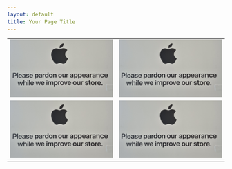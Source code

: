 ```yaml
---
layout: default
title: Your Page Title
---
```



<table style="width:100%; text-align:center; table-layout:fixed;">
  <tr>
    <td>
      <a href="{{ site.baseurl }}/research_topic1.md">
        <img src="assets/images/test-image.jpg" alt="Figure 1" style="width:100%; max-width:300px;">
      </a>
    </td>
    <td>
      <a href="{{ site.baseurl }}/research_topic2.md">
        <img src="assets/images/test-image.jpg" alt="Figure 1" style="width:100%; max-width:300px;">
      </a>
    </td>
  </tr>
  <tr>
    <td>
      <a href="{{ site.baseurl }}/research_topic3.md">
        <img src="assets/images/test-image.jpg" alt="Figure 1" style="width:100%; max-width:300px;">
      </a>
    </td>
    <td>
      <a href="{{ site.baseurl }}/research_topic4.md">
        <img src="assets/images/test-image.jpg" alt="Figure 1" style="width:100%; max-width:300px;">
      </a>
    </td>
  </tr>
</table>